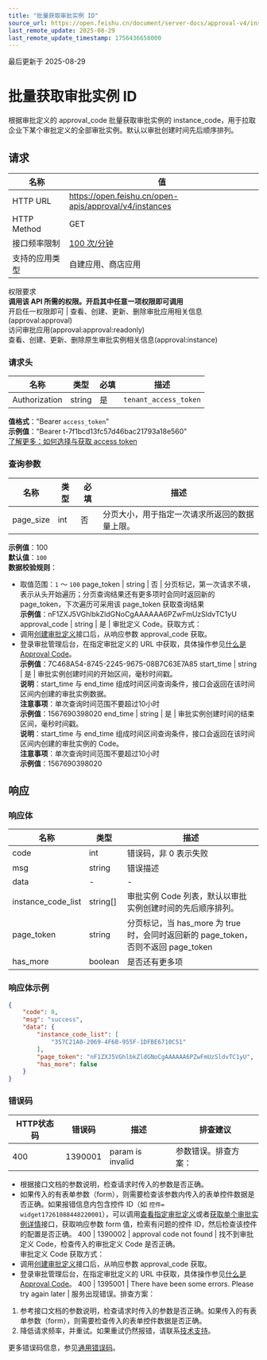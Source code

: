 ```yaml
---
title: "批量获取审批实例 ID"
source_url: https://open.feishu.cn/document/server-docs/approval-v4/instance/list
last_remote_update: 2025-08-29
last_remote_update_timestamp: 1756436658000
---
```

最后更新于 2025-08-29

# 批量获取审批实例 ID

根据审批定义的 approval_code 批量获取审批实例的 instance_code，用于拉取企业下某个审批定义的全部审批实例。默认以审批创建时间先后顺序排列。

## 请求
名称 | 值
---|---
HTTP URL | https://open.feishu.cn/open-apis/approval/v4/instances
HTTP Method | GET
接口频率限制 | [100 次/分钟](https://open.feishu.cn/document/ukTMukTMukTM/uUzN04SN3QjL1cDN)
支持的应用类型 | 自建应用、商店应用
权限要求  
            **调用该 API 所需的权限。开启其中任意一项权限即可调用**  
            开启任一权限即可 | 查看、创建、更新、删除审批应用相关信息(approval:approval)  
            访问审批应用(approval:approval:readonly)  
            查看、创建、更新、删除原生审批实例相关信息(approval:instance)

### 请求头

名称 | 类型 | 必填 | 描述
--- | --- | --- | ---
Authorization | string | 是 | `tenant_access_token`  
**值格式**："Bearer `access_token`"  
**示例值**："Bearer t-7f1bcd13fc57d46bac21793a18e560"  
[了解更多：如何选择与获取 access token](https://open.feishu.cn/document/uAjLw4CM/ugTN1YjL4UTN24CO1UjN/trouble-shooting/how-to-choose-which-type-of-token-to-use)

### 查询参数

名称 | 类型 | 必填 | 描述
--- | --- | --- | ---
page_size | int | 否 | 分页大小，用于指定一次请求所返回的数据量上限。  
**示例值**：100  
**默认值**：`100`  
**数据校验规则**：  
- 取值范围：`1` ～ `100`
page_token | string | 否 | 分页标记，第一次请求不填，表示从头开始遍历；分页查询结果还有更多项时会同时返回新的 page_token，下次遍历可采用该 page_token 获取查询结果  
**示例值**：nF1ZXJ5VGhlbkZldGNoCgAAAAAA6PZwFmUzSldvTC1yU
approval_code | string | 是 | 审批定义 Code。获取方式：  
- 调用[创建审批定义](https://open.feishu.cn/document/uAjLw4CM/ukTMukTMukTM/reference/approval-v4/approval/create)接口后，从响应参数 approval_code 获取。  
- 登录审批管理后台，在指定审批定义的 URL 中获取，具体操作参见[什么是 Approval Code](https://open.feishu.cn/document/uAjLw4CM/ukTMukTMukTM/reference/approval-v4/approval/overview-of-approval-resources#8151e0ae)。  
**示例值**：7C468A54-8745-2245-9675-08B7C63E7A85
start_time | string | 是 | 审批实例创建时间的开始区间，毫秒时间戳。  
**说明**：start_time 与 end_time 组成时间区间查询条件，接口会返回在该时间区间内创建的审批实例数据。  
**注意事项**：单次查询时间范围不要超过10小时  
**示例值**：1567690398020
end_time | string | 是 | 审批实例创建时间的结束区间，毫秒时间戳。  
**说明**：start_time 与 end_time 组成时间区间查询条件，接口会返回在该时间区间内创建的审批实例的 Code。  
**注意事项**：单次查询时间范围不要超过10小时  
**示例值**：1567690398020

## 响应

### 响应体

名称 | 类型 | 描述
--- | --- | ---
code | int | 错误码，非 0 表示失败
msg | string | 错误描述
data | \- | \-
instance_code_list | string\[\] | 审批实例 Code 列表，默认以审批实例创建时间的先后顺序排列。
page_token | string | 分页标记，当 has_more 为 true 时，会同时返回新的 page_token，否则不返回 page_token
has_more | boolean | 是否还有更多项

### 响应体示例
```json
{
    "code": 0,
    "msg": "success",
    "data": {
        "instance_code_list": [
            "357C21A0-2069-4F6B-955F-1DFBE6710C51"
        ],
        "page_token": "nF1ZXJ5VGhlbkZldGNoCgAAAAAA6PZwFmUzSldvTC1yU",
        "has_more": false
    }
}
```

### 错误码

HTTP状态码 | 错误码 | 描述 | 排查建议
--- | --- | --- | ---
400 | 1390001 | param is invalid | 参数错误。排查方案：  
- 根据接口文档的参数说明，检查请求时传入的参数是否正确。  
- 如果传入的有表单参数（form），则需要检查该参数内传入的表单控件数据是否正确。如果报错信息内包含控件 ID（如 `控件= widget17261088448220001`），可以调用[查看指定审批定义](https://open.feishu.cn/document/uAjLw4CM/ukTMukTMukTM/reference/approval-v4/approval/get)或者[获取单个审批实例详情](https://open.feishu.cn/document/uAjLw4CM/ukTMukTMukTM/reference/approval-v4/instance/get)接口，获取响应参数 form 值，检索有问题的控件 ID，然后检查该控件的配置是否正确。
400 | 1390002 | approval code not found | 找不到审批定义 Code，检查传入的审批定义 Code 是否正确。  
审批定义 Code 获取方式：  
- 调用[创建审批定义](https://open.feishu.cn/document/uAjLw4CM/ukTMukTMukTM/reference/approval-v4/approval/create)接口后，从响应参数 approval_code 获取。  
- 登录审批管理后台，在指定审批定义的 URL 中获取，具体操作参见[什么是 Approval Code](https://open.feishu.cn/document/uAjLw4CM/ukTMukTMukTM/reference/approval-v4/approval/overview-of-approval-resources#8151e0ae)。
400 | 1395001 | There have been some errors. Please try again later | 服务出现错误。排查方案：  
1. 参考接口文档的参数说明，检查请求时传入的参数是否正确。如果传入的有表单参数（form），则需要检查传入的表单控件数据是否正确。  
2. 降低请求频率，并重试。如果重试仍然报错，请联系[技术支持](https://applink.feishu.cn/TLJpeNdW)。

更多错误码信息，参见[通用错误码](https://open.feishu.cn/document/ukTMukTMukTM/ugjM14COyUjL4ITN)。
